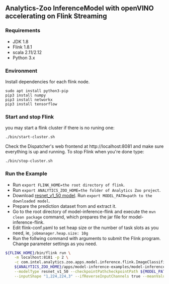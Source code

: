## Analytics-Zoo InferenceModel with openVINO accelerating on Flink Streaming

### Requirements
* JDK 1.8
* Flink 1.8.1
* scala 2.11/2.12
* Python 3.x

### Environment
Install dependencies for each flink node.
```
sudo apt install python3-pip
pip3 install numpy
pip3 install networkx
pip3 install tensorflow
```
### Start and stop Flink
you may start a flink cluster if there is no runing one:
```
./bin/start-cluster.sh
```
Check the Dispatcher's web frontend at http://localhost:8081 and make sure everything is up and running.
To stop Flink when you're done type:
```
./bin/stop-cluster.sh
```

### Run the Example
* Run `export FLINK_HOME=the root directory of flink`.
* Run `export ANALYTICS_ZOO_HOME=the folder of Analytics Zoo project`.
* Download [resnet_v1_50 model](http://download.tensorflow.org/models/resnet_v1_50_2016_08_28.tar.gz). Run `export MODEL_PATH=path to the downloaded model`.
* Prepare the prediction dataset from  and extract it.
* Go to the root directory of model-inference-flink and execute the `mvn clean package` command, which prepares the jar file for model-inference-flink.
* Edit flink-conf.yaml to set heap size or the number of task slots as you need, ie,  `jobmanager.heap.size: 10g`
* Run the follwing command with arguments to submit the Flink program. Change parameter settings as you need.

```bash
${FLINK_HOME}/bin/flink run \
    -m localhost:8181 -p 2 \
    -c com.intel.analytics.zoo.apps.model.inference.flink.ImageClassificationStreaming  \
    ${ANALYTICS_ZOO_HOME}/apps/model-inference-examples/model-inference-flink/target/model-inference-flink-0.1.0-SNAPSHOT-jar-with-dependencies.jar  \
    --modelType resnet_v1_50 --checkpointPathcheckpointPath ${MODEL_PATH}  \
    --inputShape "1,224,224,3" --ifReverseInputChannels true --meanValues "123.68,116.78,103.94" --scale 1
```

